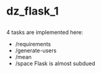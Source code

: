# dz_flask_1

## 
4 tasks are implemented here:
- /requirements
- /generate-users
- /mean
 - /space
 Flask is almost subdued 